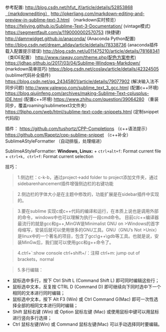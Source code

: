 参考配置:
    http://blog.csdn.net/hfut_jf/article/details/52853868（markdownediting）
    http://jokerliang.com/markdown-editing-and-preview-in-sublime-text-3.html （markdown实时预览）
    https://feliving.github.io/Sublime-Text-3-Documentation/ (vintage模式)
    https://segmentfault.com/a/1190000002570753 (快捷键)
    http://damnwidget.github.io/anaconda/ (Anaconda Python配置)
    http://blog.csdn.net/dream_allday/article/details/78338736 (anaconda插件载入配置提示错误)
    http://blog.csdn.net/u011475210/article/details/78168341 （类IDE配置）
    http://www.riaway.com/theme.php(配色方案参考)
    https://jdhao.github.io/2017/03/04/Sublime-Windows-Markdown/ (markdown简单技巧)
    https://blog.csdn.net/coslay/article/details/42324505 (sublime代码补全插件)
    https://blog.csdn.net/qq_24345801/article/details/79077902 (解决输入法不同步问题)
    http://www.yalewoo.com/sublime_text_3_gcc.html  (配置c++环境)
    https://blog.qiujinfeng.com/archives/making-Sublime-Text-cplusplus-IDE.html  (配置c++环境)
    https://www.zhihu.com/question/39064280  （重装同步，覆盖roaming/sublimetext3文件夹）
    https://9iphp.com/web/html/sublime-text-code-snippets.html (定制snippet代码段)
    
插件：
    https://github.com/tushortz/CPP-Completions   （c++语法提示）
    https://github.com/Rapptz/cpp-sublime-snippet  （c++补全）
    SublimeAStyleFormatter （自动排版，处理缩进）

SublimeAStyleFormatter:
    **Windows, Linux:**
    + `ctrl+alt+f`: Format current file
    + `ctrl+k, ctrl+f`: Format current selection


技巧：

>1.侧边栏：c-k-b，通过project->add folder to project添加文件夹，通过sidebarenhancement插件增强侧边栏的右键功能

>2.侧边栏的字体大小是在主题中修改的，功能扩展是在sidebar插件中实现的。

>3.要在sublime 实现c或c++代码的编译和运行，在本质上说也是调用外部的命令，windows中也可以理解为执行一段cmd命令。
目前c/c++编译器最流行的就是gcc和g++,MinGW是Minimalist GNU on >Windows的首字母缩写，安装后就可以使用很多的GNU工具。GNU（GNU’s Not >Unix）是linux中的一个著名的项目，包含了gcc\g++\gdb等工具。也就是说，安装MinGw后，我们就可以使用gcc和g++命令了。

>4.ctrl+`:show console
  >ctrl+shift+/：注释
  >ctrl+m: jump out of brackets，normal
  
>5.多行编辑：
+ 鼠标选中多行，按下 Ctrl Shift L (Command Shift L) 即可同时编辑这些行； 
+ 鼠标选中文本，反复按 CTRL D (Command D) 即可继续向下同时选中下一个相同的文本进行同时编辑； 
+ 鼠标选中文本，按下 Alt F3 (Win) 或 Ctrl Command G(Mac) 即可一次性选择全部的相同文本进行同时编辑； 
+ Shift 鼠标右键 (Win) 或 Option 鼠标左键 (Mac) 或使用鼠标中键可以用鼠标进行竖向多行选择； 
+ Ctrl 鼠标左键(Win) 或 Command 鼠标左键(Mac) 可以手动选择同时要编辑。



